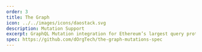 ```yaml
---
order: 3
title: The Graph
icon: ../../images/icons/daostack.svg
description: Mutation Support
excerpt: GraphQL Mutation integration for Ethereum’s largest query protocol to enable write semantic definitions for smart contract protocols
spec: https://github.com/dOrgTech/the-graph-mutations-spec
---
```

